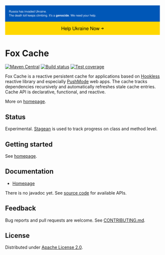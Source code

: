 <!--- Generated by scripts/configure.py --->
[![SWUbanner](https://raw.githubusercontent.com/vshymanskyy/StandWithUkraine/main/banner2-direct.svg)](https://github.com/vshymanskyy/StandWithUkraine/blob/main/docs/README.md)

# Fox Cache

[![Maven Central](https://img.shields.io/maven-central/v/com.machinezoo.foxcache/foxcache)](https://central.sonatype.com/artifact/com.machinezoo.foxcache/foxcache)
[![Build status](https://github.com/robertvazan/foxcache/workflows/build/badge.svg)](https://github.com/robertvazan/foxcache/actions/workflows/build.yml)
[![Test coverage](https://codecov.io/gh/robertvazan/foxcache/branch/master/graph/badge.svg)](https://codecov.io/gh/robertvazan/foxcache)

Fox Cache is a reactive persistent cache for applications based on
[Hookless](https://hookless.machinezoo.com/) reactive library
and especially [PushMode](https://pushmode.machinezoo.com/) web apps.
The cache tracks dependencies recursively and automatically refreshes stale cache entries.
Cache API is declarative, functional, and reactive.

More on [homepage](https://foxcache.machinezoo.com/).

## Status

Experimental. [Stagean](https://stagean.machinezoo.com/) is used to track progress on class and method level.

## Getting started

See [homepage](https://foxcache.machinezoo.com/).

## Documentation

* [Homepage](https://foxcache.machinezoo.com/)

There is no javadoc yet. See [source code](src/main/java/com/machinezoo/foxcache) for available APIs.

## Feedback

Bug reports and pull requests are welcome. See [CONTRIBUTING.md](CONTRIBUTING.md).

## License

Distributed under [Apache License 2.0](LICENSE).
